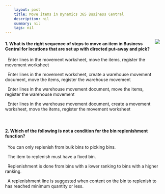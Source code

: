 ```yaml
---
    layout: post
    title: Move items in Dynamics 365 Business Central  
    description: nil
    summary: nil
    tags: nil
---
```



 <a target="_blank" href="https://docs.microsoft.com/en-us/learn/modules/move-items/7-check/"><i class="fas fa-external-link-alt"></i> </a>
 <img align="right" src="https://docs.microsoft.com/en-us/learn/achievements/move-items.svg">
####  1. What is the right sequence of steps to move an item in Business Central for locations that are set up with directed put-away and pick?


<i class='far fa-square'></i> &nbsp;&nbsp;Enter lines in the movement worksheet, move the items, register the movement worksheet

<i class='fas fa-check-square' style='color: Dodgerblue;'></i> &nbsp;&nbsp;Enter lines in the movement worksheet, create a warehouse movement document, move the items, register the warehouse movement

<i class='far fa-square'></i> &nbsp;&nbsp;Enter lines in the warehouse movement document, move the items, register the warehouse movement

<i class='far fa-square'></i> &nbsp;&nbsp;Enter lines in the warehouse movement document, create a movement worksheet, move the items, register the movement worksheet
<br />
<br />
<br />

####  2. Which of the following is not a condition for the bin replenishment function?


<i class='fas fa-check-square' style='color: Dodgerblue;'></i> &nbsp;&nbsp;You can only replenish from bulk bins to picking bins.

<i class='far fa-square'></i> &nbsp;&nbsp;The item to replenish must have a fixed bin.

<i class='far fa-square'></i> &nbsp;&nbsp;Replenishment is done from bins with a lower ranking to bins with a higher ranking.

<i class='far fa-square'></i> &nbsp;&nbsp;A replenishment line is suggested when content on the bin to replenish to has reached minimum quantity or less.
<br />
<br />
<br />
